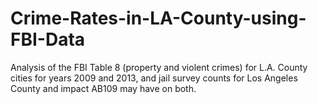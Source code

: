 # Crime-Rates-in-LA-County-using-FBI-Data

Analysis of the FBI Table 8 (property and violent crimes) for L.A. County cities for years 2009 and 2013, and jail survey counts for Los Angeles County and impact AB109 may have on both.
